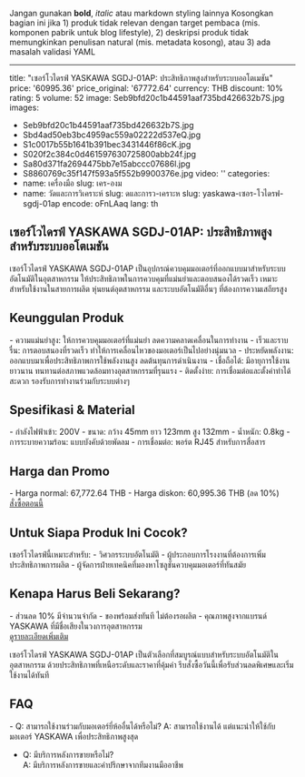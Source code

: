 Jangan gunakan **bold**, _italic_ atau markdown styling lainnya
Kosongkan bagian ini jika 1) produk tidak relevan dengan target pembaca (mis. komponen pabrik untuk blog lifestyle), 2) deskripsi produk tidak memungkinkan penulisan natural (mis. metadata kosong), atau 3) ada masalah validasi YAML  

---
title: "เซอร์โวไดรฟ์ YASKAWA SGDJ-01AP: ประสิทธิภาพสูงสำหรับระบบออโตเมชัน"
price: '60995.36'
price_original: '67772.64'
currency: THB
discount: 10%
rating: 5
volume: 52
image: Seb9bfd20c1b44591aaf735bd426632b7S.jpg
images:
  - Seb9bfd20c1b44591aaf735bd426632b7S.jpg
  - Sbd4ad50eb3bc4959ac559a02222d537eQ.jpg
  - S1c0017b55b1641b391bec3431446f86cK.jpg
  - S020f2c384c0d461597630725800abb24f.jpg
  - Sa80d371fa2694475bb7e15abccc07686l.jpg
  - S8860769c35f147f593a5f552b9900376e.jpg
video: ''
categories:
  - name: เครื่องมือ
    slug: เคร-องม
  - name: วัดและการวิเคราะห์
    slug: ดและการว-เคราะห
slug: yaskawa-เซอร-โวไดรฟ-sgdj-01ap
encode: oFnLAaq
lang: th

<h2>เซอร์โวไดรฟ์ YASKAWA SGDJ-01AP: ประสิทธิภาพสูงสำหรับระบบออโตเมชัน</h2>
เซอร์โวไดรฟ์ YASKAWA SGDJ-01AP เป็นอุปกรณ์ควบคุมมอเตอร์ที่ออกแบบมาสำหรับระบบอัตโนมัติในอุตสาหกรรม ให้ประสิทธิภาพในการควบคุมที่แม่นยำและตอบสนองได้รวดเร็ว เหมาะสำหรับใช้งานในสายการผลิต หุ่นยนต์อุตสาหกรรม และระบบอัตโนมัติอื่นๆ ที่ต้องการความเสถียรสูง  

<h2>Keunggulan Produk</h2>
- ความแม่นยำสูง: ให้การควบคุมมอเตอร์ที่แม่นยำ ลดความคลาดเคลื่อนในการทำงาน  
- เร็วและราบรื่น: การตอบสนองที่รวดเร็ว ทำให้การเคลื่อนไหวของมอเตอร์เป็นไปอย่างนุ่มนวล  
- ประหยัดพลังงาน: ออกแบบมาเพื่อประสิทธิภาพการใช้พลังงานสูง ลดต้นทุนการดำเนินงาน  
- เชื่อถือได้: มีอายุการใช้งานยาวนาน ทนทานต่อสภาพแวดล้อมทางอุตสาหกรรมที่รุนแรง  
- ติดตั้งง่าย: การเชื่อมต่อและตั้งค่าทำได้สะดวก รองรับการทำงานร่วมกับระบบต่างๆ  

<h2>Spesifikasi & Material</h2>
- กำลังไฟฟ้าเข้า: 200V  
- ขนาด: กว้าง 45mm ยาว 123mm สูง 132mm  
- น้ำหนัก: 0.8kg  
- การระบายความร้อน: แบบบังคับด้วยพัดลม  
- การเชื่อมต่อ: พอร์ต RJ45 สำหรับการสื่อสาร  

<h2>Harga dan Promo</h2>
- Harga normal: 67,772.64 THB  
- Harga diskon: 60,995.36 THB (ลด 10%)  

<div class="flex justify-center my-2">
  <a href="https://buy.csgad.com/oFnLAaq" rel="nofollow sponsored" target="_blank" class="py-2 px-4 rounded-md text-white font-semibold bg-gradient-to-r from-[#f73c22] to-[#ff7b48]">สั่งซื้อตอนนี้</a>
</div>

<h2>Untuk Siapa Produk Ini Cocok?</h2>
เซอร์โวไดรฟ์นี้เหมาะสำหรับ:  
- วิศวกรระบบอัตโนมัติ  
- ผู้ประกอบการโรงงานที่ต้องการเพิ่มประสิทธิภาพการผลิต  
- ผู้จัดการฝ่ายเทคนิคที่มองหาโซลูชันควบคุมมอเตอร์ที่ทันสมัย  

<h2>Kenapa Harus Beli Sekarang?</h2>
- ส่วนลด 10% มีจำนวนจำกัด  
- ของพร้อมส่งทันที ไม่ต้องรอผลิต  
- คุณภาพสูงจากแบรนด์ YASKAWA ที่มีชื่อเสียงในวงการอุตสาหกรรม  

<div class="flex justify-center my-2">
  <a href="https://buy.csgad.com/oFnLAaq" rel="nofollow sponsored" target="_blank" class="py-2 px-4 rounded-md text-white font-semibold bg-gradient-to-r from-[#f73c22] to-[#ff7b48]">ดูรายละเอียดเพิ่มเติม</a>
</div>

เซอร์โวไดรฟ์ YASKAWA SGDJ-01AP เป็นตัวเลือกที่สมบูรณ์แบบสำหรับระบบอัตโนมัติในอุตสาหกรรม ด้วยประสิทธิภาพที่เหนือระดับและราคาที่คุ้มค่า รีบสั่งซื้อวันนี้เพื่อรับส่วนลดพิเศษและเริ่มใช้งานได้ทันที  

<h2>FAQ</h2>
- Q: สามารถใช้งานร่วมกับมอเตอร์ยี่ห้ออื่นได้หรือไม่?  
  A: สามารถใช้งานได้ แต่แนะนำให้ใช้กับมอเตอร์ YASKAWA เพื่อประสิทธิภาพสูงสุด  

- Q: มีบริการหลังการขายหรือไม่?  
  A: มีบริการหลังการขายและคำปรึกษาจากทีมงานมืออาชีพ